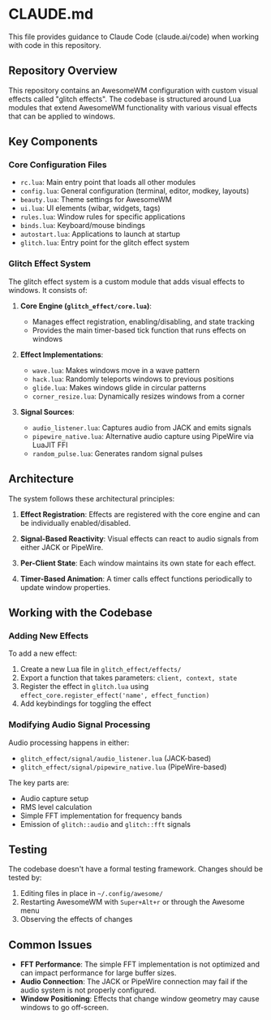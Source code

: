 # CLAUDE.md

This file provides guidance to Claude Code (claude.ai/code) when working with code in this repository.

## Repository Overview

This repository contains an AwesomeWM configuration with custom visual effects called "glitch effects". The codebase is structured around Lua modules that extend AwesomeWM functionality with various visual effects that can be applied to windows.

## Key Components

### Core Configuration Files

- `rc.lua`: Main entry point that loads all other modules
- `config.lua`: General configuration (terminal, editor, modkey, layouts)
- `beauty.lua`: Theme settings for AwesomeWM
- `ui.lua`: UI elements (wibar, widgets, tags)
- `rules.lua`: Window rules for specific applications
- `binds.lua`: Keyboard/mouse bindings
- `autostart.lua`: Applications to launch at startup
- `glitch.lua`: Entry point for the glitch effect system

### Glitch Effect System

The glitch effect system is a custom module that adds visual effects to windows. It consists of:

1. **Core Engine (`glitch_effect/core.lua`)**: 
   - Manages effect registration, enabling/disabling, and state tracking
   - Provides the main timer-based tick function that runs effects on windows

2. **Effect Implementations**:
   - `wave.lua`: Makes windows move in a wave pattern
   - `hack.lua`: Randomly teleports windows to previous positions
   - `glide.lua`: Makes windows glide in circular patterns
   - `corner_resize.lua`: Dynamically resizes windows from a corner

3. **Signal Sources**:
   - `audio_listener.lua`: Captures audio from JACK and emits signals
   - `pipewire_native.lua`: Alternative audio capture using PipeWire via LuaJIT FFI
   - `random_pulse.lua`: Generates random signal pulses

## Architecture

The system follows these architectural principles:

1. **Effect Registration**: Effects are registered with the core engine and can be individually enabled/disabled.

2. **Signal-Based Reactivity**: Visual effects can react to audio signals from either JACK or PipeWire.

3. **Per-Client State**: Each window maintains its own state for each effect.

4. **Timer-Based Animation**: A timer calls effect functions periodically to update window properties.

## Working with the Codebase

### Adding New Effects

To add a new effect:

1. Create a new Lua file in `glitch_effect/effects/`
2. Export a function that takes parameters: `client, context, state`
3. Register the effect in `glitch.lua` using `effect_core.register_effect('name', effect_function)`
4. Add keybindings for toggling the effect

### Modifying Audio Signal Processing

Audio processing happens in either:
- `glitch_effect/signal/audio_listener.lua` (JACK-based)
- `glitch_effect/signal/pipewire_native.lua` (PipeWire-based)

The key parts are:
- Audio capture setup
- RMS level calculation
- Simple FFT implementation for frequency bands
- Emission of `glitch::audio` and `glitch::fft` signals

## Testing

The codebase doesn't have a formal testing framework. Changes should be tested by:

1. Editing files in place in `~/.config/awesome/`
2. Restarting AwesomeWM with `Super+Alt+r` or through the Awesome menu
3. Observing the effects of changes

## Common Issues

- **FFT Performance**: The simple FFT implementation is not optimized and can impact performance for large buffer sizes.
- **Audio Connection**: The JACK or PipeWire connection may fail if the audio system is not properly configured.
- **Window Positioning**: Effects that change window geometry may cause windows to go off-screen.